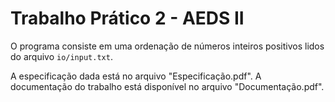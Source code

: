 # Trabalho Prático 2 - AEDS II

O programa consiste em uma ordenação de números inteiros positivos lidos do arquivo `io/input.txt`.

A especificação dada está no arquivo "Especificação.pdf". A documentação do trabalho está disponível no arquivo "Documentação.pdf".